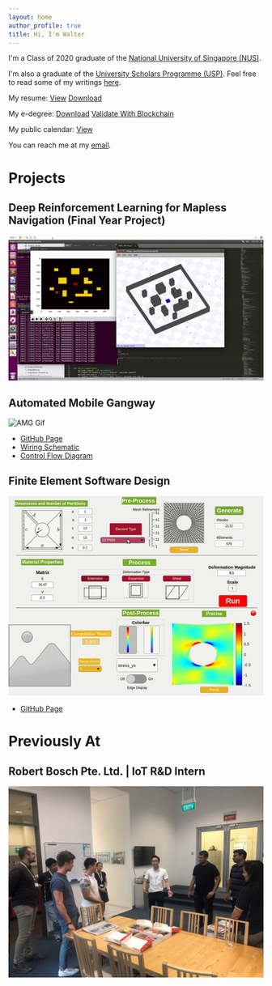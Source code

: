 ```yaml
---
layout: home
author_profile: true
title: Hi, I'm Walter
---
```


I'm a Class of 2020 graduate of the [National University of Singapore (NUS)](http://www.nus.edu.sg/).

I'm also a graduate of the [University Scholars Programme (USP)](http://www.usp.nus.edu.sg/). Feel free to read some of my writings <a href="https://github.com/watate/usp-papers.git" target="_blank">here</a>.

My resume: <a href="/assets/resume/Walter_Resume.pdf" target="_blank">View</a> [Download](/assets/resume/Walter_Resume.pdf "Walter_Resume.pdf")

My e-degree: [Download](/assets/degree/Walter_Degree.opencert "Walter_Degree.opencert") [Validate With Blockchain](https://opencerts.io/)

My public calendar: <a href="https://calendar.google.com/calendar/embed?src=walter.spades%40gmail.com&ctz=Asia%2FSingapore" target="_blank">View</a>

You can reach me at my <a href="mailto:waltertay@u.nus.edu" target="_blank">email</a>. 

# Projects
## Deep Reinforcement Learning for Mapless Navigation (Final Year Project)
![FYP Gif](/assets/images/fyp.gif)

## Automated Mobile Gangway
![AMG Gif](/assets/images/amg.gif)
- [GitHub Page](https://github.com/watate/Automated-Mobile-Gangway)
- [Wiring Schematic](https://github.com/watate/Automated-Mobile-Gangway/blob/master/wiring_schematic.pdf)
- [Control Flow Diagram](https://github.com/watate/Automated-Mobile-Gangway/blob/master/controls_diagram.png)

## Finite Element Software Design
![FEM Gif](/assets/images/fem.gif)
- [GitHub Page](https://github.com/watate/FEM)

# Previously At
## Robert Bosch Pte. Ltd. | IoT R&D Intern
![Bosch Picture](/assets/images/bosch.jpg)